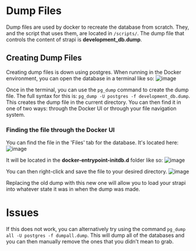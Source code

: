 # Dump Files
Dump files are used by docker to recreate the database from scratch. They, and the script that uses them, are located in ``/scripts/``. The dump file that controls the content of strapi is **development_db.dump**.

## Creating Dump Files
Creating dump files is down using postgres. When running in the Docker environment, you can open the database in a terminal like so:
![image](https://github.com/DavidMagda/CaSMM_fork_2023/assets/31215899/30472760-1f70-4007-9017-02ce31b9d8ce)

Once in the terminal, you can use the ```pg_dump``` command to create the dump file. The full syntax for this is: ```pg_dump -U postgres -f development_db.dump```. This creates the dump file in the current directory. You can then find it in one of two ways: through the Docker UI or through your file navigation system.

### Finding the file through the Docker UI
You can find the file in the 'Files' tab for the database. It's located here:
![image](https://github.com/DavidMagda/CaSMM_fork_2023/assets/31215899/31321e15-aa5d-4196-8398-79afb64bbf7a)

It will be located in the **docker-entrypoint-initdb.d** folder like so:
![image](https://github.com/DavidMagda/CaSMM_fork_2023/assets/31215899/41f59197-0cdc-4526-8bd2-437b21dae6fc)

You can then right-click and save the file to your desired directory.
![image](https://github.com/DavidMagda/CaSMM_fork_2023/assets/31215899/c7d413f5-f197-48a4-b1ec-8c7eb9a803a8)

Replacing the old dump with this new one will allow you to load your strapi into whatever state it was in when the dump was made.

# Issues
If this does not work, you can alternatively try using the command ```pg_dump all -U postgres -f dumpall.dump```. This will dump all of the databases and you can then manually remove the ones that you didn't mean to grab.
